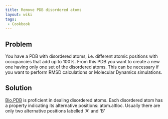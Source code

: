 ```yaml
---
title: Remove PDB disordered atoms
layout: wiki
tags:
 - Cookbook
---
```


Problem
-------

You have a PDB with disordered atoms, i.e. different atomic positions
with occupancies that add up to 100%. From this PDB you want to create a
new one having only one set of the disordered atoms. This can be
necessary if you want to perform RMSD calculations or Molecular Dynamics
simulations.

Solution
--------

[Bio.PDB](Bio.PDB "wikilink") is proficient in dealing disordered atoms.
Each disordered atom has a property indicating its alternative
positions: atom.altloc. Usually there are only two alternative positions
labelled 'A' and 'B'
